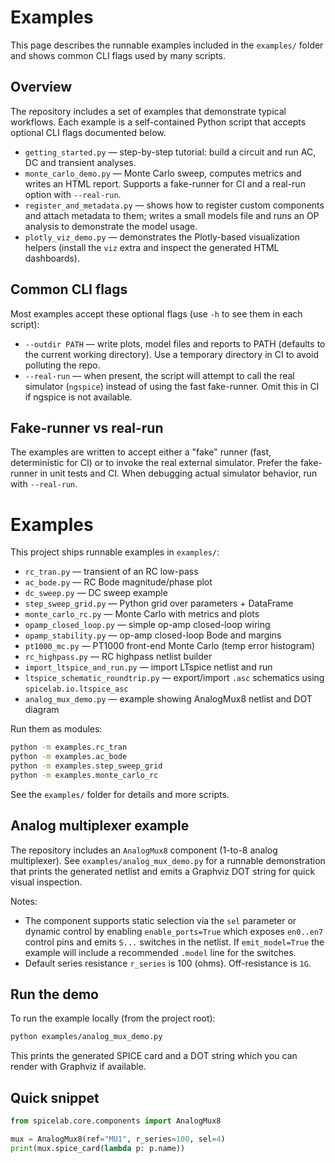 # Examples

This page describes the runnable examples included in the `examples/` folder
and shows common CLI flags used by many scripts.

Overview
--------

The repository includes a set of examples that demonstrate typical
workflows. Each example is a self-contained Python script that accepts
optional CLI flags documented below.

- `getting_started.py` — step-by-step tutorial: build a circuit and run AC,
  DC and transient analyses.
- `monte_carlo_demo.py` — Monte Carlo sweep, computes metrics and writes an
  HTML report. Supports a fake-runner for CI and a real-run option with
  `--real-run`.
- `register_and_metadata.py` — shows how to register custom components and
  attach metadata to them; writes a small models file and runs an OP analysis
  to demonstrate the model usage.
- `plotly_viz_demo.py` — demonstrates the Plotly-based visualization helpers
  (install the ``viz`` extra and inspect the generated HTML dashboards).

Common CLI flags
----------------

Most examples accept these optional flags (use `-h` to see them in each
script):

- `--outdir PATH` — write plots, model files and reports to PATH (defaults to
  the current working directory). Use a temporary directory in CI to avoid
  polluting the repo.
- `--real-run` — when present, the script will attempt to call the real
  simulator (`ngspice`) instead of using the fast fake-runner. Omit this in
  CI if ngspice is not available.

Fake-runner vs real-run
-----------------------

The examples are written to accept either a "fake" runner (fast, deterministic
for CI) or to invoke the real external simulator. Prefer the fake-runner in
unit tests and CI. When debugging actual simulator behavior, run with
`--real-run`.
# Examples

This project ships runnable examples in `examples/`:

- `rc_tran.py` — transient of an RC low-pass
- `ac_bode.py` — RC Bode magnitude/phase plot
- `dc_sweep.py` — DC sweep example
- `step_sweep_grid.py` — Python grid over parameters + DataFrame
- `monte_carlo_rc.py` — Monte Carlo with metrics and plots
- `opamp_closed_loop.py` — simple op-amp closed-loop wiring
- `opamp_stability.py` — op-amp closed-loop Bode and margins
- `pt1000_mc.py` — PT1000 front-end Monte Carlo (temp error histogram)
- `rc_highpass.py` — RC highpass netlist builder
- `import_ltspice_and_run.py` — import LTspice netlist and run
- `ltspice_schematic_roundtrip.py` — export/import `.asc` schematics using `spicelab.io.ltspice_asc`
- `analog_mux_demo.py` — example showing AnalogMux8 netlist and DOT diagram

Run them as modules:

```bash
python -m examples.rc_tran
python -m examples.ac_bode
python -m examples.step_sweep_grid
python -m examples.monte_carlo_rc
```

See the `examples/` folder for details and more scripts.

Analog multiplexer example
--------------------------

The repository includes an `AnalogMux8` component (1-to-8 analog multiplexer).
See `examples/analog_mux_demo.py` for a runnable demonstration that prints the
generated netlist and emits a Graphviz DOT string for quick visual inspection.

Notes:
- The component supports static selection via the `sel` parameter or dynamic
	control by enabling `enable_ports=True` which exposes `en0..en7` control
	pins and emits `S...` switches in the netlist. If `emit_model=True` the
	example will include a recommended `.model` line for the switches.
- Default series resistance `r_series` is 100 (ohms). Off-resistance is `1G`.

Run the demo
------------

To run the example locally (from the project root):

```bash
python examples/analog_mux_demo.py
```

This prints the generated SPICE card and a DOT string which you can render
with Graphviz if available.

Quick snippet
-------------

```python
from spicelab.core.components import AnalogMux8

mux = AnalogMux8(ref="MU1", r_series=100, sel=4)
print(mux.spice_card(lambda p: p.name))
```
